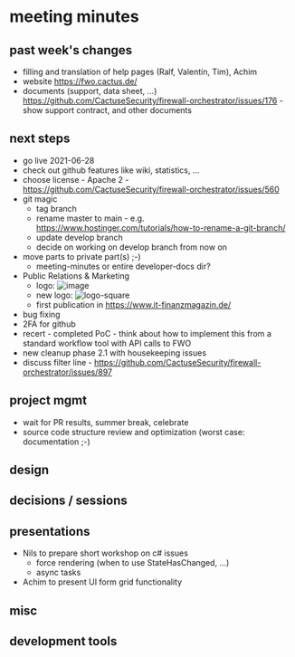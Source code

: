 # meeting minutes

## past week's changes
- filling and translation of help pages (Ralf, Valentin, Tim), Achim
- website <https://fwo.cactus.de/>
- documents (support, data sheet, ...) <https://github.com/CactuseSecurity/firewall-orchestrator/issues/176> - show support contract, and other documents

## next steps
- go live 2021-06-28
- check out github features like wiki, statistics, ...
- choose license - Apache 2 - <https://github.com/CactuseSecurity/firewall-orchestrator/issues/560>
- git magic
  - tag branch
  - rename master to main - e.g. <https://www.hostinger.com/tutorials/how-to-rename-a-git-branch/>
  - update develop branch
  - decide on working on develop branch from now on
- move parts to private part(s)  ;-)
  - meeting-minutes or entire developer-docs dir?
- Public Relations & Marketing
  - logo: ![image](https://user-images.githubusercontent.com/19877770/122717551-0826e600-d26c-11eb-98b8-b22d8e35a16a.png)
  - new logo: ![logo-square](https://user-images.githubusercontent.com/19877770/123132085-9fe42a00-d44e-11eb-9988-e82f56b0f050.png)
  - first publication in <https://www.it-finanzmagazin.de/>
- bug fixing
- 2FA for github
- recert - completed PoC - think about how to implement this from a standard workflow tool with API calls to FWO
- new cleanup phase 2.1 with housekeeping issues
- discuss filter line - <https://github.com/CactuseSecurity/firewall-orchestrator/issues/897>

## project mgmt
- wait for PR results, summer break, celebrate
- source code structure review and optimization (worst case: documentation ;-)

## design

## decisions / sessions

## presentations
- Nils to prepare short workshop on c# issues
  - force rendering (when to use StateHasChanged, ...)
  - async tasks
- Achim to present UI form grid functionality
  
## misc
## development tools
